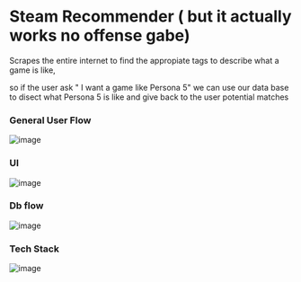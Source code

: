 # Steam Recommender ( but it actually works no offense gabe)
Scrapes the entire internet to find the appropiate tags to describe what a game is like, 

so if the user ask " I want a game like Persona 5" 
we can use our data base to disect what Persona 5 is like and give back to the user potential matches

### General User Flow
![image](https://github.com/user-attachments/assets/d1bdf3d6-22aa-4a41-a8d6-bbeefeb40261)

### UI
 ![image](https://github.com/user-attachments/assets/dca0a29a-4251-4eda-8519-ea30da0f3463)

 ### Db flow 
![image](https://github.com/user-attachments/assets/d4b94c92-6560-44f0-9610-87519f000a81)


### Tech Stack 
![image](https://github.com/user-attachments/assets/8a6d81e3-5a80-4f65-a37d-0d6864f77459)
